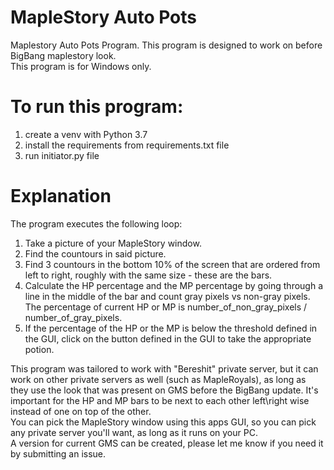 # MapleStory Auto Pots
Maplestory Auto Pots Program. This program is designed to work on before BigBang maplestory look. <br/>
This program is for Windows only.

# To run this program:
1. create a venv with Python 3.7
2. install the requirements from requirements.txt file
3. run initiator.py file

# Explanation
The program executes the following loop:
1. Take a picture of your MapleStory window.
2. Find the countours in said picture.
3. Find 3 countours in the bottom 10% of the screen that are ordered from left to right, roughly with the same size - these are the bars.
4. Calculate the HP percentage and the MP percentage by going through a line in the middle of the bar and count gray pixels vs non-gray pixels. The percentage of current HP or MP is number_of_non_gray_pixels / number_of_gray_pixels.
5. If the percentage of the HP or the MP is below the threshold defined in the GUI, click on the button defined in the GUI to take the appropriate potion.


This program was tailored to work with "Bereshit" private server, but it can work on other private servers as well (such as MapleRoyals), as long as they use the look that was present on GMS before the BigBang update. It's important for the HP and MP bars to be next to each other left\right wise instead of one on top of the other. <br/>
You can pick the MapleStory window using this apps GUI, so you can pick any private server you'll want, as long as it runs on your PC. <br/>
A version for current GMS can be created, please let me know if you need it by submitting an issue.
